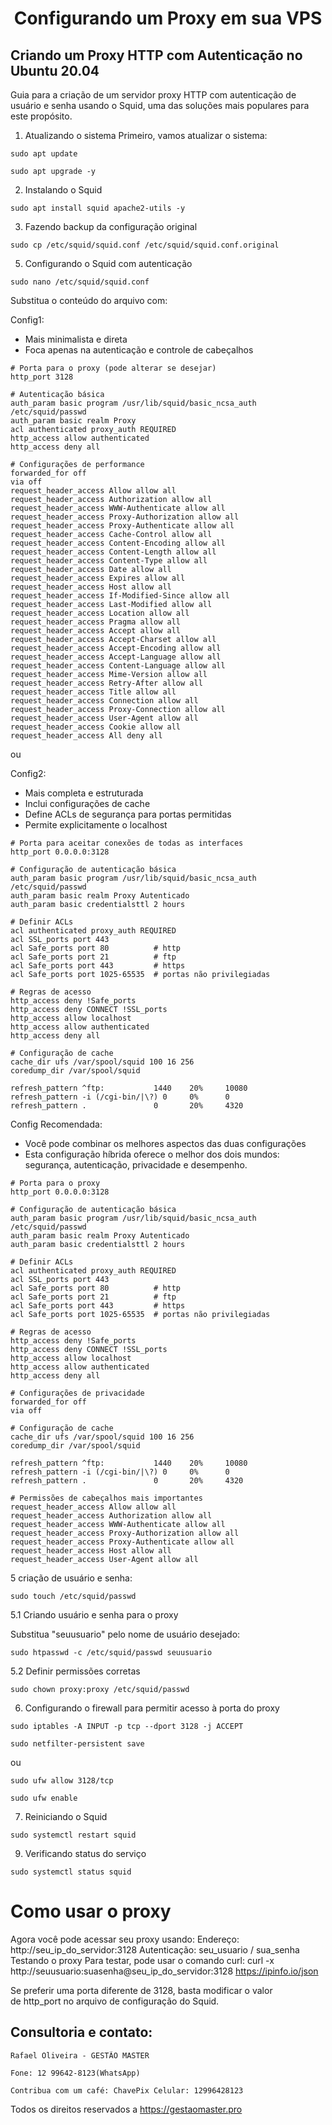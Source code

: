 <h1 align="center">Configurando um Proxy em sua VPS </h1>



## Criando um Proxy HTTP com Autenticação no Ubuntu 20.04

Guia para a criação de um servidor proxy HTTP com autenticação de usuário e senha usando o Squid, uma das soluções mais populares para este propósito.
1. Atualizando o sistema
Primeiro, vamos atualizar o sistema:
```
sudo apt update
```


```
sudo apt upgrade -y
```


2. Instalando o Squid

```
sudo apt install squid apache2-utils -y
```


3. Fazendo backup da configuração original
```
sudo cp /etc/squid/squid.conf /etc/squid/squid.conf.original
```


5. Configurando o Squid com autenticação
```
sudo nano /etc/squid/squid.conf
```


Substitua o conteúdo do arquivo com:

Config1:
* Mais minimalista e direta
* Foca apenas na autenticação e controle de cabeçalhos
```
# Porta para o proxy (pode alterar se desejar)
http_port 3128

# Autenticação básica
auth_param basic program /usr/lib/squid/basic_ncsa_auth /etc/squid/passwd
auth_param basic realm Proxy
acl authenticated proxy_auth REQUIRED
http_access allow authenticated
http_access deny all

# Configurações de performance
forwarded_for off
via off
request_header_access Allow allow all
request_header_access Authorization allow all
request_header_access WWW-Authenticate allow all
request_header_access Proxy-Authorization allow all
request_header_access Proxy-Authenticate allow all
request_header_access Cache-Control allow all
request_header_access Content-Encoding allow all
request_header_access Content-Length allow all
request_header_access Content-Type allow all
request_header_access Date allow all
request_header_access Expires allow all
request_header_access Host allow all
request_header_access If-Modified-Since allow all
request_header_access Last-Modified allow all
request_header_access Location allow all
request_header_access Pragma allow all
request_header_access Accept allow all
request_header_access Accept-Charset allow all
request_header_access Accept-Encoding allow all
request_header_access Accept-Language allow all
request_header_access Content-Language allow all
request_header_access Mime-Version allow all
request_header_access Retry-After allow all
request_header_access Title allow all
request_header_access Connection allow all
request_header_access Proxy-Connection allow all
request_header_access User-Agent allow all
request_header_access Cookie allow all
request_header_access All deny all
```
ou

Config2:
* Mais completa e estruturada
* Inclui configurações de cache
* Define ACLs de segurança para portas permitidas
* Permite explicitamente o localhost

```
# Porta para aceitar conexões de todas as interfaces
http_port 0.0.0.0:3128

# Configuração de autenticação básica
auth_param basic program /usr/lib/squid/basic_ncsa_auth /etc/squid/passwd
auth_param basic realm Proxy Autenticado
auth_param basic credentialsttl 2 hours

# Definir ACLs
acl authenticated proxy_auth REQUIRED
acl SSL_ports port 443
acl Safe_ports port 80          # http
acl Safe_ports port 21          # ftp
acl Safe_ports port 443         # https
acl Safe_ports port 1025-65535  # portas não privilegiadas

# Regras de acesso
http_access deny !Safe_ports
http_access deny CONNECT !SSL_ports
http_access allow localhost
http_access allow authenticated
http_access deny all

# Configuração de cache
cache_dir ufs /var/spool/squid 100 16 256
coredump_dir /var/spool/squid

refresh_pattern ^ftp:           1440    20%     10080
refresh_pattern -i (/cgi-bin/|\?) 0     0%      0
refresh_pattern .               0       20%     4320
```
Config Recomendada:
* Você pode combinar os melhores aspectos das duas configurações
* Esta configuração híbrida oferece o melhor dos dois mundos: segurança, autenticação, privacidade e desempenho.
```
# Porta para o proxy
http_port 0.0.0.0:3128

# Configuração de autenticação básica
auth_param basic program /usr/lib/squid/basic_ncsa_auth /etc/squid/passwd
auth_param basic realm Proxy Autenticado
auth_param basic credentialsttl 2 hours

# Definir ACLs
acl authenticated proxy_auth REQUIRED
acl SSL_ports port 443
acl Safe_ports port 80          # http
acl Safe_ports port 21          # ftp
acl Safe_ports port 443         # https
acl Safe_ports port 1025-65535  # portas não privilegiadas

# Regras de acesso
http_access deny !Safe_ports
http_access deny CONNECT !SSL_ports
http_access allow localhost
http_access allow authenticated
http_access deny all

# Configurações de privacidade
forwarded_for off
via off

# Configuração de cache
cache_dir ufs /var/spool/squid 100 16 256
coredump_dir /var/spool/squid

refresh_pattern ^ftp:           1440    20%     10080
refresh_pattern -i (/cgi-bin/|\?) 0     0%      0
refresh_pattern .               0       20%     4320

# Permissões de cabeçalhos mais importantes
request_header_access Allow allow all
request_header_access Authorization allow all
request_header_access WWW-Authenticate allow all
request_header_access Proxy-Authorization allow all
request_header_access Proxy-Authenticate allow all
request_header_access Host allow all
request_header_access User-Agent allow all

```

5 criação de usuário e senha:

```
sudo touch /etc/squid/passwd
```

5.1 Criando usuário e senha para o proxy

Substitua "seuusuario" pelo nome de usuário desejado:

```
sudo htpasswd -c /etc/squid/passwd seuusuario
```

5.2 Definir permissões corretas

```
sudo chown proxy:proxy /etc/squid/passwd
```

6. Configurando o firewall para permitir acesso à porta do proxy
```
sudo iptables -A INPUT -p tcp --dport 3128 -j ACCEPT
```
```
sudo netfilter-persistent save
```
ou

```
sudo ufw allow 3128/tcp
```


```
sudo ufw enable
```


7. Reiniciando o Squid
```
sudo systemctl restart squid
```


9. Verificando status do serviço
```
sudo systemctl status squid
```


# Como usar o proxy

Agora você pode acessar seu proxy usando:
Endereço: http://seu_ip_do_servidor:3128
Autenticação: seu_usuario / sua_senha
Testando o proxy
Para testar, pode usar o comando curl:
curl -x http://seuusuario:suasenha@seu_ip_do_servidor:3128 https://ipinfo.io/json


Se preferir uma porta diferente de 3128, basta modificar o valor de http_port no arquivo de configuração do Squid.


## Consultoria e contato:

    Rafael Oliveira - GESTÃO MASTER

    Fone: 12 99642-8123(WhatsApp)

    Contribua com um café: ChavePix Celular: 12996428123


Todos os direitos reservados a https://gestaomaster.pro
